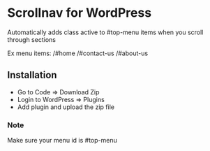# Scrollnav for WordPress

Automatically adds class active to #top-menu items when you scroll through sections

Ex menu items: /#home /#contact-us /#about-us

## Installation

- Go to Code => Download Zip
- Login to WordPress => Plugins
- Add plugin and upload the zip file

### Note

Make sure your menu id is #top-menu